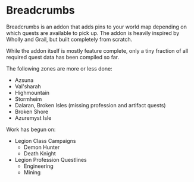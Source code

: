# Breadcrumbs

Breadcrumbs is an addon that adds pins to your world map depending on which quests are available to pick up. The addon is heavily inspired by Wholly and Grail, but built completely from scratch.

While the addon itself is mostly feature complete, only a tiny fraction of all required quest data has been compiled so far.

The following zones are more or less done:

- Azsuna
- Val'sharah
- Highmountain
- Stormheim
- Dalaran, Broken Isles (missing profession and artifact quests)
- Broken Shore
- Azuremyst Isle

Work has begun on:

- Legion Class Campaigns
	- Demon Hunter
	- Death Knight
- Legion Profession Questlines
	- Engineering
	- Mining
